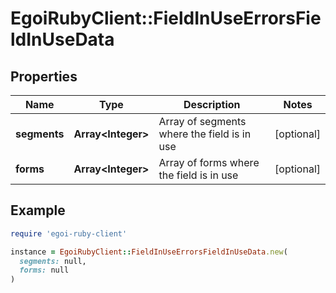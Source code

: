 # EgoiRubyClient::FieldInUseErrorsFieldInUseData

## Properties

| Name | Type | Description | Notes |
| ---- | ---- | ----------- | ----- |
| **segments** | **Array&lt;Integer&gt;** | Array of segments where the field is in use | [optional] |
| **forms** | **Array&lt;Integer&gt;** | Array of forms where the field is in use | [optional] |

## Example

```ruby
require 'egoi-ruby-client'

instance = EgoiRubyClient::FieldInUseErrorsFieldInUseData.new(
  segments: null,
  forms: null
)
```

